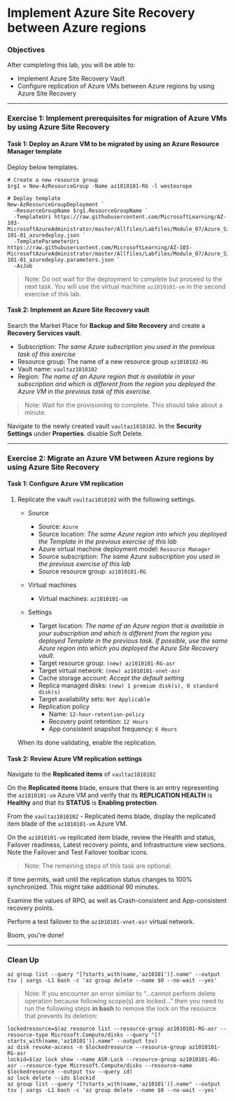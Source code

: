# Implement Azure Site Recovery between Azure regions

### Objectives

After completing this lab, you will be able to:
- Implement Azure Site Recovery Vault
- Configure replication of Azure VMs between Azure regions by using Azure Site Recovery

---

### Exercise 1: Implement prerequisites for migration of Azure VMs by using Azure Site Recovery

#### Task 1: Deploy an Azure VM to be migrated by using an Azure Resource Manager template


Deploy below templates.
```
# Create a new resource group
$rg1 = New-AzResourceGroup -Name az1010101-RG -l westeurope

# Deploy template
New-AzResourceGroupDeployment `
  -ResourceGroupName $rg1.ResourceGroupName `
  -TemplateUri https://raw.githubusercontent.com/MicrosoftLearning/AZ-103-MicrosoftAzureAdministrator/master/Allfiles/Labfiles/Module_07/Azure_Site_Recovery_Between_Regions/az-101-01_azuredeploy.json `
  -TemplateParameterUri https://raw.githubusercontent.com/MicrosoftLearning/AZ-103-MicrosoftAzureAdministrator/master/Allfiles/Labfiles/Module_07/Azure_Site_Recovery_Between_Regions/az-101-01_azuredeploy.parameters.json `
  -AsJob
  ```

>Note: Do not wait for the deployment to complete but proceed to the next task. You will use the virtual machine `az1010101-vm` in the second exercise of this lab.

#### Task 2: Implement an Azure Site Recovery vault

Search the Market Place for **Backup and Site Recovery** and create a **Recovery Services vault**.

- Subscription: *The same Azure subscription you used in the previous task of this exercise*
- Resource group: The name of a new resource group `az1010102-RG`
- Vault name: `vaultaz1010102`
- Region: *The name of an Azure region that is available in your subscription and which is different from the region you deployed the Azure VM in the previous task of this exercise.*

>Note: Wait for the provisioning to complete. This should take about a minute.

Navigate to the newly created vault `vaultaz1010102`. In the **Security Settings** under **Properties**. disable Soft Delete.

---

### Exercise 2: Migrate an Azure VM between Azure regions by using Azure Site Recovery

#### Task 1: Configure Azure VM replication

1. Replicate the vault `vaultaz1010102` with the following settings.

    - Source
        - Source: `Azure`
        - Source location: *The same Azure region into which you deployed the Template in the previous exercise of this lab*
        - Azure virtual machine deployment model: `Resource Manager`
        - Source subscription: *The same Azure subscription you used in the previous exercise of this lab*
        - Source resource group: `az1010101-RG`

    - Virtual machines
        - Virtual machines: `az1010101-vm`

    - Settings
        - Target location: *The name of an Azure region that is available in your subscription and which is different from the region you deployed Template in the previous task. If possible, use the same Azure region into which you deployed the Azure Site Recovery vault.*
        - Target resource group: `(new) az1010101-RG-asr`
        - Target virtual network: `(new) az1010101-vnet-asr`
        - Cache storage account: *Accept the default setting*
        - Replica managed disks: `(new) 1 premium disk(s), 0 standard disk(s)`
        - Target availability sets: `Not Applicable`
        - Replication policy
            - Name: `12-hour-retention-policy`
            - Recovery point retention: `12 Hours`
            - App consistent snapshot frequency: `6 Hours`

    When its done validating, enable the replication.

#### Task 2: Review Azure VM replication settings

Navigate to the **Replicated items** of `vaultaz1010102`

On the **Replicated items** blade, ensure that there is an entry representing the `az1010101-vm` Azure VM and verify that its **REPLICATION HEALTH** is **Healthy** and that its **STATUS** is **Enabling protection**.


From the `vaultaz1010102` - Replicated items blade, display the replicated item blade of the `az1010101-vm` Azure VM.

On the `az1010101-vm` replicated item blade, review the Health and status, Failover readiness, Latest recovery points, and Infrastructure view sections. Note the Failover and Test Failover toolbar icons.

>Note: The remaining steps of this task are optional.

If time permits, wait until the replication status changes to 100% synchronized. This might take additional 90 minutes.

Examine the values of RPO, as well as Crash-consistent and App-consistent recovery points.

Perform a test failover to the `az1010101-vnet-asr` virtual network.

Boom, you're done!

---

### Clean Up

```
az group list --query "[?starts_with(name,'az10101')].name" --output tsv | xargs -L1 bash -c 'az group delete --name $0 --no-wait --yes'
```
>Note: If you encounter an error similar to “…cannot perform delete operation because following scope(s) are locked…” then you need to run the following steps **in bash** to remove the lock on the resource that prevents its deletion:

```
lockedresource=$(az resource list --resource-group az1010101-RG-asr --resource-type Microsoft.Compute/disks --query "[?starts_with(name,'az10101')].name" --output tsv)
az disk revoke-access -n $lockedresource --resource-group az1010101-RG-asr
lockid=$(az lock show --name ASR-Lock --resource-group az1010101-RG-asr --resource-type Microsoft.Compute/disks --resource-name $lockedresource --output tsv --query id)
az lock delete --ids $lockid
az group list --query "[?starts_with(name,'az10101')].name" --output tsv | xargs -L1 bash -c 'az group delete --name $0 --no-wait --yes'
```